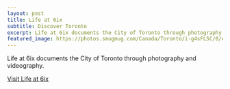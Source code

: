 ```yaml
---
layout: post
title: Life at 6ix
subtitle: Discover Toronto
excerpt: Life at 6ix documents the City of Toronto through photography and videography.
featured_image: https://photos.smugmug.com/Canada/Toronto/i-g4sFL5C/0/e87fbd9e/X4/2020-11-28%2007.56.46-X4.jpg
---
```


Life at 6ix documents the City of Toronto through photography and videography.

<a href="https://www.lifeat6ix.com/" target="_blank" class="btn btn-success">Visit Life at 6ix</a>